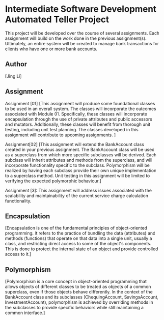 # Intermediate Software Development Automated Teller Project
This project will be developed over the course of several assignments.  Each 
assignment will build on the work done in the previous assignment(s).  Ultimately, 
an entire system will be created to manage bank transactions for clients who 
have one or more bank accounts.

## Author
[Jing Li]

## Assignment
Assignment [01] [This assignment will produce some foundational classes to be used in an overall system. The classes will incorporate the outcomes associated with Module 01. Specifically, these classes will incorporate encapsulation through the use of private attributes and public accessors and mutators. Additionally, these classes will benefit from thorough unit testing, including unit test planning. The classes developed in this assignment will contribute to upcoming assignments. ]

Assignment[02] [This assignment will extend the BankAccount class created in your previous assignment. The BankAccount class will be used as a superclass from which more specific subclasses will be derived. Each subclass will inherit attributes and methods from the superclass, and will incorporate functionality specific to the subclass. Polymorphism will be realized by having each subclass provide their own unique implementation to a superclass method. Unit testing in this assignment will be limited to verifying the expected polymorphic behaviour.]

Assignment [3]: This assignment will address issues associated with the scalability and maintainability of the current service charge calculation functionality.


## Encapsulation
[Encapsulation is one of the fundamental principles of object-oriented programming. It refers to the practice of bundling the data (attributes) and methods (functions) that operate on that data into a single unit, usually a class, and restricting direct access to some of the object's components. This is done to protect the internal state of an object and provide controlled access to it.]

##  Polymorphism
[Polymorphism is a core concept in object-oriented programming that allows objects of different classes to be treated as objects of a common superclass, even if those objects behave differently. In the context of the BankAccount class and its subclasses (ChequingAccount, SavingsAccount, InvestmentAccount), polymorphism is achieved by overriding methods in the subclasses to provide specific behaviors while still maintaining a common interface.]